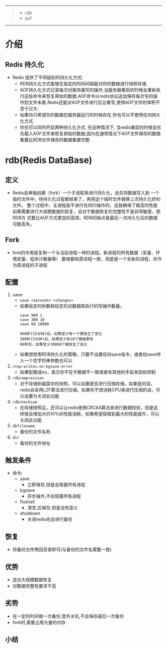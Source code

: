 ----------------------------
> * rdb
> * aof
----------------------------

# 介绍
## Redis 持久化
* Redis 提供了不同级别的持久化方式:
    * RDB持久化方式能够在指定的时间间隔能对你的数据进行快照存储.
    * AOF持久化方式记录每次对服务器写的操作,当服务器重启的时候会重新执行这些命令来恢复原始的数据,AOF命令以redis协议追加保存每次写的操作到文件末尾.Redis还能对AOF文件进行后台重写,使得AOF文件的体积不至于过大.
    * 如果你只希望你的数据在服务器运行的时候存在,你也可以不使用任何持久化方式.
    * 你也可以同时开启两种持久化方式, 在这种情况下, 当redis重启的时候会优先载入AOF文件来恢复原始的数据,因为在通常情况下AOF文件保存的数据集要比RDB文件保存的数据集要完整.
# rdb(Redis DataBase)
## 定义
* Redis会单独创建（fork）一个子进程来进行持久化，会先将数据写入到
一个临时文件中，待持久化过程都结束了，再用这个临时文件替换上次持久化好的文件。
整个过程中，主进程是不进行任何IO操作的，这就确保了极高的性能
如果需要进行大规模数据的恢复，且对于数据恢复的完整性不是非常敏感，那RDB方
式要比AOF方式更加的高效。RDB的缺点是最后一次持久化后的数据可能丢失。
## Fork
* fork的作用是复制一个与当前进程一样的进程。新进程的所有数据（变量、环境变量、程序计数器等）
数值都和原进程一致，但是是一个全新的进程，并作为原进程的子进程
## 配置
1. save
    * `save <seconds> <changes>`
    * 如果给定的秒数和给定的对数据库执行的写操作数量。
        ```
        save 900 1
        save 300 10
        save 60 10000
        
        900秒(15分钟)后，如果至少有一个键发生了变化
        300秒(5分钟)后，如果至少有10个键被更改
        60秒后，如果至少10000个键发生了变化
        ```
    * 如果想禁用RDB持久化的策略，只要不设置任何save指令，或者给save传入一个空字符串参数也可以
2. `stop-writes-on-bgsave-error`
    * 如果配置成no，表示你不在乎数据不一致或者有其他的手段发现和控制
3. `rdbcompression`
    * 对于存储到磁盘中的快照，可以设置是否进行压缩存储。如果是的话，redis会采用LZF算法进行压缩。如果你不想消耗CPU来进行压缩的话，可以设置为关闭此功能
4. `rdbchecksum`
    * 在存储快照后，还可以让redis使用CRC64算法来进行数据校验，但是这样做会增加大约10%的性能消耗，如果希望获取到最大的性能提升，可以关闭此功能
5. `dbfilename`
    * 备份的文件名称
6. `dir`
    * 备份的文件地址
## 触发条件
* 命令:
    * save  
        * 立即保存,但是会阻塞所有进程
    * bgsave
        * 异步操作,不会阻塞所有进程 
    * flushall
        * 清空,后保存,但是没有意义  
    * shutdown
        * 关闭redis也会进行备份  
## 恢复
* 将备份文件拷回目录即可(与备份的文件名需要一致)
## 优势
* 适合大规模数据恢复
* 对数据完整性要求不高
## 劣势
* 在一定的时间做一次备份,意外关机,不会保存最后一次备份
* fork时,需要占用大量的内存
## 小结
